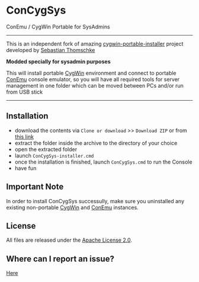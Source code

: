 # ConCygSys
ConEmu / CygWin Portable for SysAdmins

-------------------

This is an independent fork of amazing [cygwin-portable-installer](https://github.com/vegardit/cygwin-portable-installer) project developed by [Sebastian Thomschke](https://github.com/sebthom)

**Modded specially for sysadmin purposes**

This will install portable [CygWin](https://www.cygwin.com/) environment and connect to portable [ConEmu](https://conemu.github.io/) console emulator, so you will have all required tools for server management in one folder which can be moved between PCs and/or run from USB stick

--------------------

## Installation

- download the contents via `Clone or download` >> `Download ZIP` or from [this link](https://github.com/zhubanRuban/ConCygSys/archive/master.zip)
- extract the folder inside the archive to the directory of your choice
- open the extracted folder
- launch `ConCygSys-installer.cmd`
- once the installation is finished, launch `ConCygSys.cmd` to run the Console
- have fun

## Important Note

In order to install ConCygSys successully, make sure you uninstalled any existing non-portable [CygWin](https://cygwin.com/faq/faq.html#faq.setup.uninstall-all) and [ConEmu](https://conemu.github.io/en/Installation.html) instances.

## License

All files are released under the [Apache License 2.0](https://github.com/vegardit/bash-funk/blob/master/LICENSE.txt).

## Where can I report an issue?

[Here](https://github.com/zhubanRuban/ConCygSys/issues)
